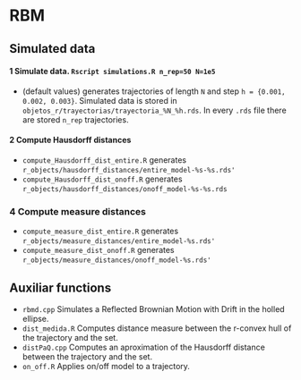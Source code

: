# RBM

## Simulated data

#### 1 Simulate data.  `Rscript simulations.R n_rep=50 N=1e5`
* (default values) generates trajectories of length `N` and step `h = {0.001, 0.002, 0.003}`. Simulated data is stored in `objetos_r/trayectorias/trayectoria_%N_%h.rds`. In every `.rds` file there are stored `n_rep` trajectories.

#### 2 Compute Hausdorff distances

* `compute_Hausdorff_dist_entire.R` generates `r_objects/hausdorff_distances/entire_model-%s-%s.rds'`
* `compute_Hausdorff_dist_onoff.R` generates `r_objects/hausdorff_distances/onoff_model-%s-%s.rds`

### 4 Compute measure distances

* `compute_measure_dist_entire.R` generates `r_objects/measure_distances/entire_model-%s.rds'`
* `compute_measure_dist_onoff.R` generates `r_objects/measure_distances/onoff_model-%s.rds'`


## Auxiliar functions

* `rbmd.cpp` Simulates a Reflected Brownian Motion with Drift in the holled ellipse.
* `dist_medida.R` Computes distance measure between the r-convex hull of the trajectory and the set.
* `distPaQ.cpp` Computes an aproximation of the Hausdorff distance between the trajectory and the set.
* `on_off.R` Applies on/off model to a trajectory.
